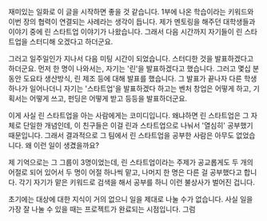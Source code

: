 재미있는 일화로 이 글을 시작하면 좋을 것 같습니다. 1부에 나온 학습이라는 키워드와 이번 장의 협력이 연결되는 사례라는 생각이 듭니다. 제가 멘토링을 해주던 대학생들과 이야기 중에 린 스타트업 이야기가 나왔습니다. 그래서 다음 시간까지 자기들이 린 스타트업을 스터디해 오겠다고 하더군요.

그러고 일주일인가 지나서 다음 미팅 시간이 되었습니다. 스터디한 것을 발표하겠다고 하더군요. 먼저 한 명이 나와서는, 자기는 '린'을 발표하겠다고 했습니다. 그러고 몇십 분 동안 도요타 생산방식, 린 제조 등에 대해 발표를 했습니다. 그 발표가 끝나자 다른 학생 하나가 일어나더니 자기는 '스타트업'을 발표하겠다 하고는 벤처 창업은 어떻게 하고, 기획서는 어떻게 쓰고, 펀딩은 어떻게 받고 등등을 발표하더군요.

이게  사실  린 스타트업을 아는 사람에게는 코미디입니다. 왜냐하면 린 스타트업은 그 자체로 단일한 개념인데, 이 친구들은 이걸 린과 스타트업으로 나눠서 '열심히' 공부했기 때문입니다. 그래서 결과적으로 그 팀에서 린 스타트업을 공부한 사람은 아무도 없었습니다. 왜 이런 일이 생겼을까요?

제 기억으로는 그 그룹이 3명이었는데, 린 스타트업이라는 주제가 공교롭게도 두 개의 어절로 되어 있어서 두 명이 어절 하나씩 맡고, 나머지 한 명은 다른 걸 공부했다고 합니다. 각기 자기가 맡은 키워드로 검색을 해서 공부를 하니 이런 불상사가 벌어진 겁니다. 

초기에는 대상에 대한 지식이 거의 없으니 일을 제대로 나눌 수가 없습니다. 사실 일을 가장 잘 나눌 수 있을 때는 프로젝트가 완료되는 시점입니다. 그럼